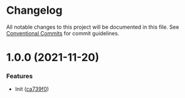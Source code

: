 # Changelog

All notable changes to this project will be documented in this file. See
[Conventional Commits](https://conventionalcommits.org) for commit guidelines.

# 1.0.0 (2021-11-20)


### Features

* Init ([ca739f0](https://github.com/stenic/mk-inject/commit/ca739f00f0e1e345879f249d88d6de98d8e34e5c))
